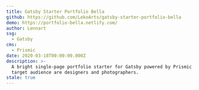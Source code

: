 ```yaml
---
title: Gatsby Starter Portfolio Bella
github: https://github.com/LekoArts/gatsby-starter-portfolio-bella
demo: https://portfolio-bella.netlify.com/
author: Lennart
ssg:
  - Gatsby
cms:
  - Prismic
date: 2020-03-18T00:00:00.000Z
description: >-
  A bright single-page portfolio starter for Gatsby powered by Prismic.io. The
  target audience are designers and photographers.
stale: true
---
```

